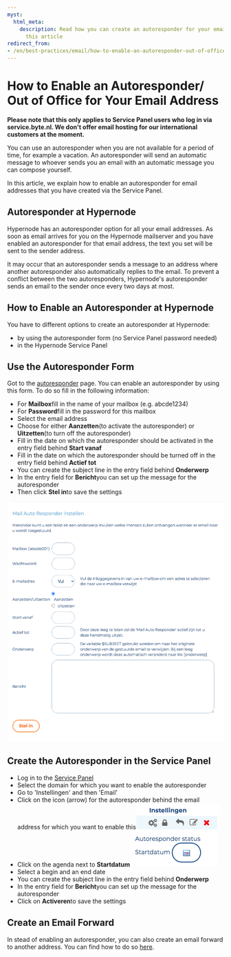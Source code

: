 ```yaml
---
myst:
  html_meta:
    description: Read how you can create an autoresponder for your email address in
      this article
redirect_from:
- /en/best-practices/email/how-to-enable-an-autoresponder-out-of-office-for-your-email-address/
---
```


<!-- source: https://support.hypernode.com/en/best-practices/email/how-to-enable-an-autoresponder-out-of-office-for-your-email-address/ -->

# How to Enable an Autoresponder/ Out of Office for Your Email Address

**Please note that this only applies to Service Panel users who log in via service.byte.nl. We don't offer email hosting for our international customers at the moment.**

You can use an autoresponder when you are not available for a period of time, for example a vacation. An autoresponder will send an automatic message to whoever sends you an email with an automatic message you can compose yourself.

In this article, we explain how to enable an autoresponder for email addresses that you have created via the Service Panel.

## Autoresponder at Hypernode

Hypernode has an autoresponder option for all your email addresses. As soon as email arrives for you on the Hypernode mailserver and you have enabled an autoresponder for that email address, the text you set will be sent to the sender address.

It may occur that an autoresponder sends a message to an address where another autoresponder also automatically replies to the email. To prevent a conflict between the two autoresponders, Hypernode's autoresponder sends an email to the sender once every two days at most.

## How to Enable an Autoresponder at Hypernode

You have to different options to create an autoresponder at Hypernode:

- by using the autoresponder form (no Service Panel password needed)
- in the Hypernode Service Panel

## Use the Autoresponder Form

Got to the [autoresponder](https://service.byte.nl/mail/outofoffice.cgi) page. You can enable an autoresponder by using this form. To do so fill in the following information:

- For **Mailbox**fill in the name of your mailbox (e.g. abcde1234)
- For **Password**fill in the password for this mailbox
- Select the email address
- Choose for either **Aanzetten**(to activate the autoresponder) or **Uitzetten**(to turn off the autoresponder)
- Fill in the date on which the autoresponder should be activated in the entry field behind **Start vanaf**
- Fill in the date on which the autoresponder should be turned off in the entry field behind **Actief tot**
- You can create the subject line in the entry field behind **Onderwerp**
- In the entry field for **Bericht**you can set up the message for the autoresponder
- Then click **Stel in**to save the settings

![](_res/rHlVy0DpCNP18mUAXM8Jpx09UEZzduHS5w.png)

## Create the Autoresponder in the Service Panel

- Log in to the [Service Panel](https://service.byte.nl/)
- Select the domain for which you want to enable the autoresponder
- Go to 'Instellingen' and then 'Email'
- Click on the icon (arrow) for the autoresponder behind the email address for which you want to enable this![](_res/nUYideEv9ulDcRd8FaQV3m1Yvo2UzcI_Gw.png)
- Click on the agenda next to **Startdatum**![](_res/mlqUvpyg6pr8m42WJ3buWB1239dpIp1VFQ.png)
- Select a begin and an end date
- You can create the subject line in the entry field behind **Onderwerp**
- In the entry field for **Bericht**you can set up the message for the autoresponder
- Click on **Activeren**to save the settings

## Create an Email Forward

In stead of enabling an autoresponder, you can also create an email forward to another address. You can find how to do so [here](https://support.hypernode.com/en/hypernode/email/email-faq#Can-I-Forward-Email-to-an-Existing-Address).
